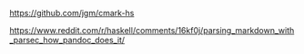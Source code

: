 
https://github.com/jgm/cmark-hs

https://www.reddit.com/r/haskell/comments/16kf0j/parsing_markdown_with_parsec_how_pandoc_does_it/

